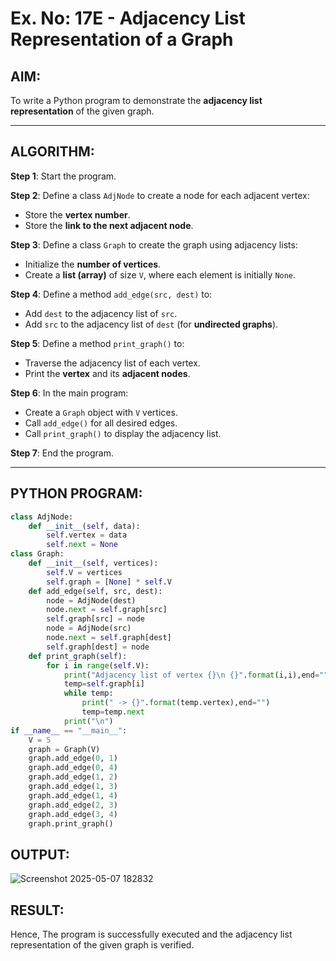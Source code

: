 # Ex. No: 17E - Adjacency List Representation of a Graph

## AIM:
To write a Python program to demonstrate the **adjacency list representation** of the given graph.

---

## ALGORITHM:

**Step 1**: Start the program.

**Step 2**: Define a class `AdjNode` to create a node for each adjacent vertex:
- Store the **vertex number**.
- Store the **link to the next adjacent node**.

**Step 3**: Define a class `Graph` to create the graph using adjacency lists:
- Initialize the **number of vertices**.
- Create a **list (array)** of size `V`, where each element is initially `None`.

**Step 4**: Define a method `add_edge(src, dest)` to:
- Add `dest` to the adjacency list of `src`.
- Add `src` to the adjacency list of `dest` (for **undirected graphs**).

**Step 5**: Define a method `print_graph()` to:
- Traverse the adjacency list of each vertex.
- Print the **vertex** and its **adjacent nodes**.

**Step 6**: In the main program:
- Create a `Graph` object with `V` vertices.
- Call `add_edge()` for all desired edges.
- Call `print_graph()` to display the adjacency list.

**Step 7**: End the program.

---

## PYTHON PROGRAM:

```python
class AdjNode:
	def __init__(self, data):
		self.vertex = data
		self.next = None
class Graph:
    def __init__(self, vertices):
        self.V = vertices
        self.graph = [None] * self.V
    def add_edge(self, src, dest):
        node = AdjNode(dest)
        node.next = self.graph[src]
        self.graph[src] = node
        node = AdjNode(src)
        node.next = self.graph[dest]
        self.graph[dest] = node
    def print_graph(self):
        for i in range(self.V):
            print("Adjacency list of vertex {}\n {}".format(i,i),end="")
            temp=self.graph[i]
            while temp:
                print(" -> {}".format(temp.vertex),end="")
                temp=temp.next
            print("\n")
if __name__ == "__main__":
    V = 5
    graph = Graph(V)
    graph.add_edge(0, 1)
    graph.add_edge(0, 4)
    graph.add_edge(1, 2)
    graph.add_edge(1, 3)
    graph.add_edge(1, 4)
    graph.add_edge(2, 3)
    graph.add_edge(3, 4)
    graph.print_graph()


```

## OUTPUT:

![Screenshot 2025-05-07 182832](https://github.com/user-attachments/assets/94061cbf-2621-4c12-b28d-ecbe5f1efcba)


## RESULT:
Hence, The program is successfully executed and the adjacency list representation of the given graph is verified.


